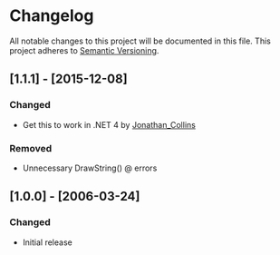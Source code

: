 ﻿# Changelog
All notable changes to this project will be documented in this file.
This project adheres to [Semantic Versioning](http://semver.org/).

## [1.1.1] - [2015-12-08]
### Changed
- Get this to work in .NET 4 by [Jonathan_Collins](http://www.codeproject.com/script/Membership/View.aspx?mid=9006438)

### Removed
- Unnecessary DrawString() @ errors

## [1.0.0] - [2006-03-24]
### Changed
- Initial release